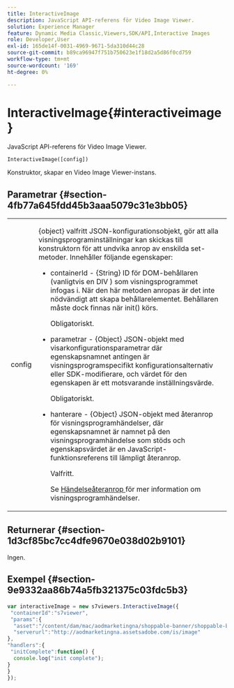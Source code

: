 ```yaml
---
title: InteractiveImage
description: JavaScript API-referens för Video Image Viewer.
solution: Experience Manager
feature: Dynamic Media Classic,Viewers,SDK/API,Interactive Images
role: Developer,User
exl-id: 165de14f-0031-4969-9671-5da310d44c28
source-git-commit: b89ca96947f751b750623e1f18d2a5d86f0cd759
workflow-type: tm+mt
source-wordcount: '169'
ht-degree: 0%

---
```


# InteractiveImage{#interactiveimage}

JavaScript API-referens för Video Image Viewer.

`InteractiveImage([config])`

Konstruktor, skapar en Video Image Viewer-instans.

## Parametrar {#section-4fb77a645fdd45b3aaa5079c31e3bb05}

<table id="table_896DFF34A68A403DB93A6D597461A573"> 
 <tbody> 
  <tr> 
   <td colname="col1"> <p> <span class="codeph"> <span class="varname"> config </span> </span> </p> </td> 
   <td colname="col2"> <p> <span class="codeph"> {object} </span> valfritt JSON-konfigurationsobjekt, gör att alla visningsprograminställningar kan skickas till konstruktorn för att undvika anrop av enskilda set-metoder. Innehåller följande egenskaper: </p> <p> 
     <ul id="ul_789DBD5B72ED4C80B685455B0D59494D"> 
      <li id="li_28FDCB53E4AD4097A51F21B876C18FB1"> <p> <span class="codeph"> containerId </span> - <span class="codeph"> {String} </span> ID för DOM-behållaren (vanligtvis en <span class="codeph"> DIV </span>) som visningsprogrammet infogas i. När den här metoden anropas är det inte nödvändigt att skapa behållarelementet. Behållaren måste dock finnas när <span class="codeph"> init() </span> körs. </p> <p>Obligatoriskt. </p> </li> 
      <li id="li_FDE00392DC1544ABBDD75F81EF814EF2"> <p> <span class="codeph"> parametrar </span> - <span class="codeph"> {Object} </span> JSON-objekt med visarkonfigurationsparametrar där egenskapsnamnet antingen är visningsprogramspecifikt konfigurationsalternativ eller SDK-modifierare, och värdet för den egenskapen är ett motsvarande inställningsvärde. </p> <p>Obligatoriskt. </p> </li> 
      <li id="li_C534D5091CDA4717BCC48E3EBBF09AB8"> <p> <span class="codeph"> hanterare </span> - <span class="codeph"> {Object} </span> JSON-objekt med återanrop för visningsprogramhändelser, där egenskapsnamnet är namnet på den visningsprogramhändelse som stöds och egenskapsvärdet är en JavaScript-funktionsreferens till lämpligt återanrop. </p> <p>Valfritt. </p> <p>Se <a href="../../../c-html5-aem-asset-viewers/c-html5-aem-interactive-images/c-html5-aem-interactive-image-event-callbacks.md#concept-66d5996f2b1b44cab3d5264cda5c50cd" format="dita" scope="local"> Händelseåteranrop </a> för mer information om visningsprogramhändelser. </p> </li> 
     </ul> </p> </td> 
  </tr> 
 </tbody> 
</table>

## Returnerar {#section-1d3cf85bc7cc4dfe9670e038d02b9101}

Ingen.

## Exempel {#section-9e9332aa86b74a5fb321375c03fdc5b3}

```javascript {.line-numbers}
var interactiveImage = new s7viewers.InteractiveImage({ 
 "containerId":"s7viewer", 
 "params":{ 
  "asset":"/content/dam/mac/aodmarketingna/shoppable-banner/shoppable-banner.jpg", 
  "serverurl":"http://aodmarketingna.assetsadobe.com/is/image" 
}, 
"handlers":{ 
 "initComplete":function() { 
  console.log("init complete"); 
} 
} 
});
```
